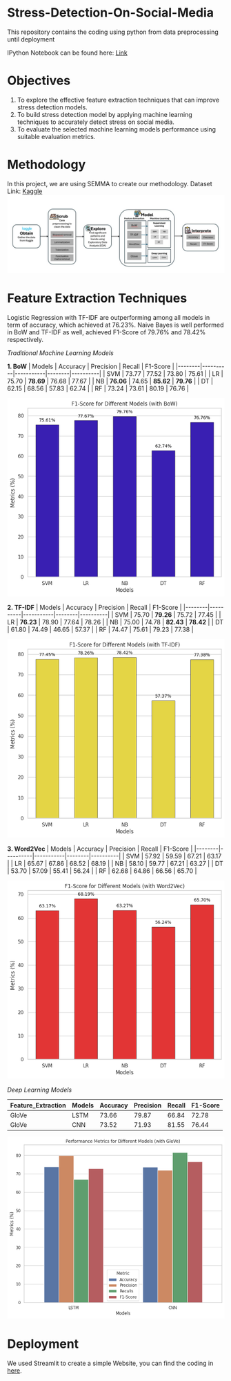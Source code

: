 # Stress-Detection-On-Social-Media
This repository contains the coding using python from data preprocessing until deployment 

 IPython Notebook can be found here: [Link](https://github.com/sokqi918/Stress-Detection-On-Social-Media/blob/main/Coding/New_P1_Stress_detection%20(2).ipynb)

# Objectives
1. To explore the effective feature extraction techniques that can improve stress detection models.
2. To build stress detection model by applying machine learning techniques to accurately detect stress on social media.
3. To evaluate the selected machine learning models performance using suitable evaluation metrics.

# Methodology
In this project, we are using SEMMA to create our methodology. 
Dataset Link: [Kaggle](https://www.kaggle.com/datasets/kreeshrajani/human-stress-prediction)
![Updated Image](https://github.com/sokqi918/Stress-Detection-On-Social-Media/blob/main/Pictures/methodology.jpg)

# Feature Extraction Techniques
Logistic Regression with TF-IDF are outperforming among all models in term of accuracy, which achieved at 76.23%. Naive Bayes is well performed in BoW and TF-IDF as well, achieved F1-Score of 79.76% and 78.42% respectively. 

*Traditional Machine Learning Models*  

**1. BoW** 
| Models | Accuracy | Precision | Recall | F1-Score |
|--------|----------|-----------|--------|----------|
| SVM    | 73.77    | 77.52     | 73.80  | 75.61    |
| LR     | 75.70    | **78.69**     | 76.68  | 77.67    |
| NB     | **76.06**    | 74.65     | **85.62**  | **79.76**    |
| DT     | 62.15    | 68.56     | 57.83  | 62.74    |
| RF     | 73.24    | 73.61     | 80.19  | 76.76    |

![Updated Image](https://github.com/sokqi918/Stress-Detection-On-Social-Media/blob/main/Pictures/BoW.png)

**2. TF-IDF** 
| Models | Accuracy | Precision | Recall | F1-Score |
|--------|----------|-----------|--------|----------|
| SVM    | 75.70    | **79.26**     | 75.72  | 77.45    |
| LR     | **76.23**    | 78.90     | 77.64  | 78.26    |
| NB     | 75.00    | 74.78     | **82.43**  | **78.42**    |
| DT     | 61.80    | 74.49     | 46.65  | 57.37    |
| RF     | 74.47    | 75.61     | 79.23  | 77.38    |

![Updated Image](https://github.com/sokqi918/Stress-Detection-On-Social-Media/blob/main/Pictures/TFIDF.png)

**3. Word2Vec**
| Models | Accuracy | Precision | Recall | F1-Score |
|--------|----------|-----------|--------|----------|
| SVM    | 57.92    | 59.59     | 67.21  | 63.17    |
| LR     | 65.67    | 67.86     | 68.52  | 68.19    |
| NB     | 58.10    | 59.77     | 67.21  | 63.27    |
| DT     | 53.70    | 57.09     | 55.41  | 56.24    |
| RF     | 62.68    | 64.86     | 66.56  | 65.70    |

![Updated Image](https://github.com/sokqi918/Stress-Detection-On-Social-Media/blob/main/Pictures/Word2vec.png)

*Deep Learning Models*

| Feature_Extraction | Models | Accuracy | Precision | Recall | F1-Score |
|--------------------|--------|----------|-----------|--------|----------|
| GloVe              | LSTM   | 73.66    | 79.87     | 66.84  | 72.78    |
| GloVe              | CNN    | 73.52    | 71.93     | 81.55  | 76.44    |

![Updated Image](https://github.com/sokqi918/Stress-Detection-On-Social-Media/blob/main/Pictures/glove.png)

# Deployment
We used Streamlit to create a simple Website, you can find the coding in [here](https://github.com/sokqi918/Stress-Detection-On-Social-Media/tree/main/Deployment).
